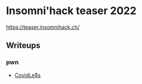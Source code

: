 # Insomni'hack teaser 2022

https://teaser.insomnihack.ch/

## Writeups

### pwn

 - [CovidLe$s](./pwn/covidless)
